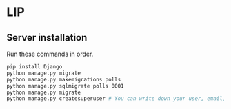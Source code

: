 # LIP

## Server installation

Run these commands in order.

```bash
pip install Django
python manage.py migrate
python manage.py makemigrations polls
python manage.py sqlmigrate polls 0001
python manage.py migrate
python manage.py createsuperuser # You can write down your user, email, and password in server/lipserver/credentials, which is in the .gitignore
```
